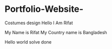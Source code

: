 # Portfolio-Website-
Costumes design 
Hello I Am Rifat

  My Name is Rifat 
  My  Country name is Bangladesh 

  Hello world 
  solve done

  
